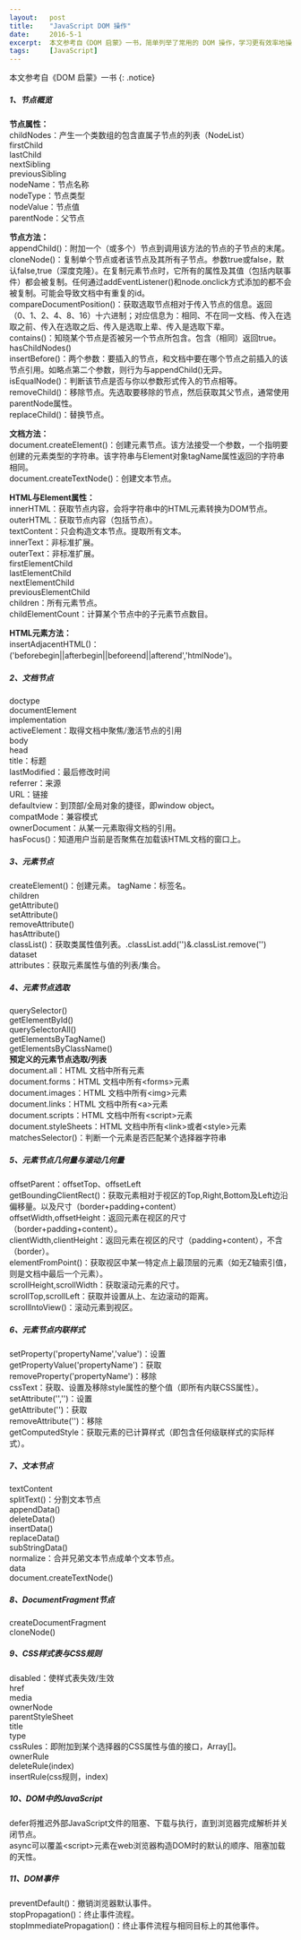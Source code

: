 ```yaml
---
layout:   post
title:    "JavaScript DOM 操作"
date:     2016-5-1
excerpt:  本文参考自《DOM 启蒙》一书，简单列举了常用的 DOM 操作，学习更有效率地操作HTML，而非第三方库。
tags:     [JavaScript]
---
```


本文参考自《DOM 启蒙》一书
{: .notice}

##### 1、节点概览
**节点属性：**  
childNodes：产生一个类数组的包含直属子节点的列表（NodeList）  
firstChild  
lastChild  
nextSibling  
previousSibling  
nodeName：节点名称  
nodeType：节点类型  
nodeValue：节点值  
parentNode：父节点

**节点方法：**  
appendChild()：附加一个（或多个）节点到调用该方法的节点的子节点的末尾。  
cloneNode()：复制单个节点或者该节点及其所有子节点。参数true或false，默认false,true（深度克隆）。在复制元素节点时，它所有的属性及其值（包括内联事件）都会被复制。任何通过addEventListener()和node.onclick方式添加的都不会被复制。可能会导致文档中有重复的id。  
compareDocumentPosition()：获取选取节点相对于传入节点的信息。返回（0、1、2、4、8、16）十六进制；对应信息为：相同、不在同一文档、传入在选取之前、传入在选取之后、传入是选取上辈、传入是选取下辈。  
contains()：知晓某个节点是否被另一个节点所包含。包含（相同）返回true。  
hasChildNodes()  
insertBefore()：两个参数：要插入的节点，和文档中要在哪个节点之前插入的该节点引用。如略点第二个参数，则行为与appendChild()无异。  
isEqualNode()：判断该节点是否与你以参数形式传入的节点相等。  
removeChild()：移除节点。先选取要移除的节点，然后获取其父节点，通常使用parentNode属性。  
replaceChild()：替换节点。

**文档方法：**  
document.createElement()：创建元素节点。该方法接受一个参数，一个指明要创建的元素类型的字符串。该字符串与Element对象tagName属性返回的字符串相同。  
document.createTextNode()：创建文本节点。

**HTML与Element属性：**  
innerHTML：获取节点内容，会将字符串中的HTML元素转换为DOM节点。  
outerHTML：获取节点内容（包括节点）。  
textContent：只会构造文本节点。提取所有文本。  
innerText：非标准扩展。  
outerText：非标准扩展。  
firstElementChild  
lastElementChild  
nextElementChild  
previousElementChild  
children：所有元素节点。  
childElementCount：计算某个节点中的子元素节点数目。

**HTML元素方法：**  
insertAdjacentHTML()：('beforebegin||afterbegin||beforeend||afterend','htmlNode')。
##### 2、文档节点
doctype  
documentElement  
implementation  
activeElement：取得文档中聚焦/激活节点的引用  
body  
head  
title：标题  
lastModified：最后修改时间  
referrer：来源  
URL：链接  
defaultview：到顶部/全局对象的捷径，即window object。  
compatMode：兼容模式  
ownerDocument：从某一元素取得文档的引用。  
hasFocus()：知道用户当前是否聚焦在加载该HTML文档的窗口上。
##### 3、元素节点
createElement()：创建元素。 
tagName：标签名。  
children  
getAttribute()  
setAttribute()  
removeAttribute()  
hasAttribute()  
classList()：获取类属性值列表。.classList.add('')&.classList.remove('')  
dataset  
attributes：获取元素属性与值的列表/集合。
##### 4、元素节点选取
querySelector()  
getElementById()  
querySelectorAll()  
getElementsByTagName()  
getElementsByClassName()  
    **预定义的元素节点选取/列表**  
document.all：HTML 文档中所有元素  
document.forms：HTML 文档中所有\<forms\>元素  
document.images：HTML 文档中所有\<img\>元素  
document.links：HTML 文档中所有\<a\>元素  
document.scripts：HTML 文档中所有\<script\>元素  
document.styleSheets：HTML 文档中所有\<link\>或者\<style\>元素  
matchesSelector()：判断一个元素是否匹配某个选择器字符串
##### 5、元素节点几何量与滚动几何量
offsetParent：offsetTop、offsetLeft  
getBoundingClientRect()：获取元素相对于视区的Top,Right,Bottom及Left边沿偏移量。以及尺寸（border+padding+content）  
offsetWidth,offsetHeight：返回元素在视区的尺寸（border+padding+content）。  
clientWidth,clientHeight：返回元素在视区的尺寸（padding+content），不含（border）。  
elementFromPoint()：获取视区中某一特定点上最顶层的元素（如无Z轴索引值，则是文档中最后一个元素）。  
scrollHeight,scrollWidth：获取滚动元素的尺寸。  
scrollTop,scrollLeft：获取并设置从上、左边滚动的距离。  
scrollIntoView()：滚动元素到视区。
##### 6、元素节点内联样式
setProperty('propertyName','value')：设置  
getPropertyValue('propertyName')：获取  
removeProperty('propertyName')：移除  
cssText：获取、设置及移除style属性的整个值（即所有内联CSS属性）。  
setAttribute('','')：设置  
getAttribute('')：获取  
removeAttribute('')：移除  
getComputedStyle：获取元素的已计算样式（即包含任何级联样式的实际样式）。
##### 7、文本节点
textContent  
splitText()：分割文本节点  
appendData()  
deleteData()  
insertData()  
replaceData()  
subStringData()  
normalize：合并兄弟文本节点成单个文本节点。  
data  
document.createTextNode()
##### 8、DocumentFragment节点
createDocumentFragment  
cloneNode()
##### 9、CSS样式表与CSS规则
disabled：使样式表失效/生效  
href  
media  
ownerNode  
parentStyleSheet  
title  
type  
cssRules：即附加到某个选择器的CSS属性与值的接口，Array[]。  
ownerRule  
deleteRule(index)  
insertRule(css规则，index)
##### 10、DOM中的JavaScript
defer将推迟外部JavaScript文件的阻塞、下载与执行，直到浏览器完成解析并关闭</html>节点。  
async可以覆盖\<script\>元素在web浏览器构造DOM时的默认的顺序、阻塞加载的天性。
##### 11、DOM事件
preventDefault()：撤销浏览器默认事件。  
stopPropagation()：终止事件流程。  
stopImmediatePropagation()：终止事件流程与相同目标上的其他事件。  